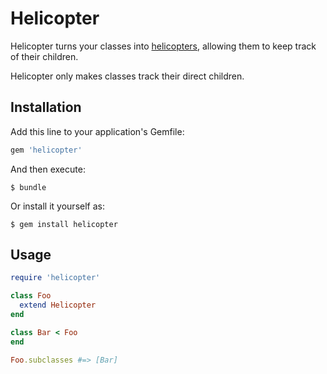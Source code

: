 # Helicopter

Helicopter turns your classes into [helicopters](http://en.wikipedia.org/wiki/Helicopter_parent), allowing them to keep track of their children.

Helicopter only makes classes track their direct children.

## Installation

Add this line to your application's Gemfile:

```ruby
gem 'helicopter'
```

And then execute:

    $ bundle

Or install it yourself as:

    $ gem install helicopter

## Usage

```ruby
require 'helicopter'

class Foo
  extend Helicopter
end

class Bar < Foo
end

Foo.subclasses #=> [Bar]
```
